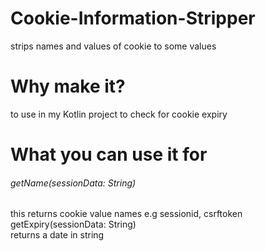 # Cookie-Information-Stripper
strips names and values of cookie to some values
# Why make it?
to use in my Kotlin project to check for cookie expiry
# What you can use it for
<h6>getName(sessionData: String)</h6>
this returns cookie value names e.g sessionid, csrftoken
getExpiry(sessionData: String)<br>
returns a date in string
